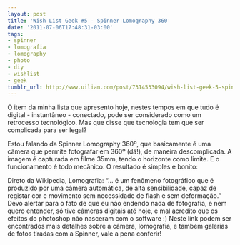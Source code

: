 ```yaml
---
layout: post
title: 'Wish List Geek #5 - Spinner Lomography 360'
date: '2011-07-06T17:48:31-03:00'
tags:
- spinner
- lomografia
- lomography
- photo
- diy
- wishlist
- geek
tumblr_url: http://www.uilian.com/post/7314533094/wish-list-geek-5-spinner-lomography-360
---
```

O item da minha lista que apresento hoje, nestes tempos em que tudo é digital - instantâneo - conectado, pode ser considerado como um retrocesso tecnológico. Mas que disse que tecnologia tem que ser complicada para ser legal?

Estou falando da Spinner Lomography 360º, que basicamente é uma câmera que permite fotografar em 360º (dã!), de maneira descomplicada. A imagem é capturada em filme 35mm, tendo o horizonte como limite. E o funcionamento é todo mecânico. O resultado é simples e bonito:

Direto da Wikipedia, Lomografia: “… é um fenômeno fotográfico que é produzido por uma câmera automática, de alta sensibilidade, capaz de registar cor e movimento sem necessidade de flash e sem deformação.”
Devo alertar para o fato de que eu não endendo nada de fotografia, e nem quero entender, só tive câmeras digitais até hoje, e mal acredito que os efeitos do photoshop não nasceram com o software :)
Neste link podem ser encontrados mais detalhes sobre a câmera, lomografia, e também galerias de fotos tiradas com a Spinner, vale a pena conferir!
